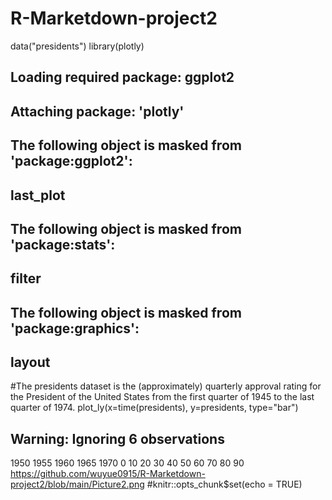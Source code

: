 # R-Marketdown-project2
data("presidents")
library(plotly)
## Loading required package: ggplot2
## 
## Attaching package: 'plotly'
## The following object is masked from 'package:ggplot2':
## 
##     last_plot
## The following object is masked from 'package:stats':
## 
##     filter
## The following object is masked from 'package:graphics':
## 
##     layout
#The presidents dataset is the (approximately) quarterly approval rating for the President of the United States from the first quarter of 1945 to the last quarter of 1974.
plot_ly(x=time(presidents), y=presidents, type="bar")
## Warning: Ignoring 6 observations
1950
1955
1960
1965
1970
0
10
20
30
40
50
60
70
80
90
https://github.com/wuyue0915/R-Marketdown-project2/blob/main/Picture2.png
#knitr::opts_chunk$set(echo = TRUE)
